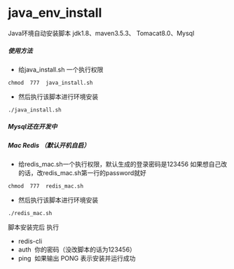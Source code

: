 # java_env_install
Java环境自动安装脚本    jdk1.8、maven3.5.3、 Tomacat8.0、Mysql 

##### 使用方法

- 给java_install.sh 一个执行权限

 ```
 chmod  777  java_install.sh
 ```
 
 - 然后执行该脚本进行环境安装
 ```
 ./java_install.sh
 ```
##### Mysql还在开发中


##### Mac Redis （默认开机自启）
- 给redis_mac.sh一个执行权限，默认生成的登录密码是123456 如果想自己改的话，改redis_mac.sh第一行的password就好

 ```
 chmod  777  redis_mac.sh
 ```
 
 - 然后执行该脚本进行环境安装
 ```
 ./redis_mac.sh
 ```
 脚本安装完后 执行
 - redis-cli 
 - auth  你的密码（没改脚本的话为123456）
 - ping  如果输出 PONG 表示安装并运行成功
 
